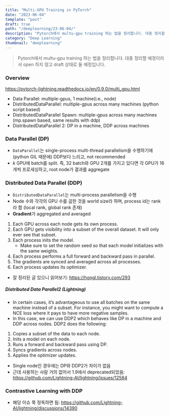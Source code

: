 ```yaml
---
title: "Multi-GPU Training in PyTorch"
date: "2023-06-04"
template: "post"
draft: true
path: "/deeplearning/23-06-04/"
description: "Pytorch에서 multu-gpu training 하는 법을 정리합니다. 대충 정리할 예정이라서 open 하지 않고 draft 상태로 둘 예정입니다."
category: "Deep Learning"
thumbnail: "deeplearning"
---
```


> Pytorch에서 multu-gpu training 하는 법을 정리합니다. 대충 정리할 예정이라서 open 하지 않고 draft 상태로 둘 예정입니다.

### Overview

https://pytorch-lightning.readthedocs.io/en/0.9.0/multi_gpu.html

- Data Parallel: multiple-gpus, 1 machine(i.e., node)
- DistributedDataParallel: multiple-gpus across many machines (python script based)
- DistributedDataParallel Spawn: multiple-gpus across many machines (mp.spawn based, same results with ddp)
- DistributedDataParallel 2: DP in a machine, DDP across machines

### Data Parallel (DP)

- `DataParallel`는 single-process multi-thread parallelism을 수행하기에 (python GIL 때문에) DDP보다 느리고, not recommended
- $k$ GPU에 batch를 split. 즉, 32 batch와 GPU 2개를 가지고 있다면 각 GPU가 16개씩 프로세싱하고, root node가 결과를 aggregate

### Distributed Data Parallel (DDP)

- `DistributedDataParallel`는 multi-process parallelism을 수행
- Node 수와 각각의 GPU 수를 곱한 것을 world size라 하며, process id는 rank라 함 (local rank, global rank 존재)
- **Gradient**가 aggregated and averaged

1. Each GPU across each node gets its own process.
2. Each GPU gets visibility into a subset of the overall dataset. It will only ever see that subset.
3. Each process inits the model.
   - Make sure to set the random seed so that each model initializes with the same weights.
4. Each process performs a full forward and backward pass in parallel.
5. The gradients are synced and averaged across all processes.
6. Each process updates its optimizer.

- 잘 정리된 글 있으니 읽어보기: https://hongl.tistory.com/293

##### Distributed Data Parallel2 (Lightning)

- In certain cases, it’s advantageous to use all batches on the same machine instead of a subset. For instance, you might want to compute a NCE loss where it pays to have more negative samples. 
- In this case, we can use DDP2 which behaves like DP in a machine and DDP across nodes. DDP2 does the following:

1. Copies a subset of the data to each node.
2. Inits a model on each node.
3. Runs a forward and backward pass using DP.
4. Syncs gradients across nodes.
5. Applies the optimizer updates.

- Single node인 경우에는 DP와 DDP2가 차이가 없음
- 근데 사용하는 사람 거의 없어서 1.9에서 deprecated되었음: https://github.com/Lightning-AI/lightning/issues/12584

### Contrastive Learning with DDP

- 해당 이슈 쭉 정독하면 됨: https://github.com/Lightning-AI/lightning/discussions/14390

